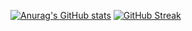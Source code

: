 [![Anurag's GitHub stats](https://github-readme-stats.vercel.app/api?username=roy-g-biv&count_private=true&hide=stars&show_icons=true)](https://github.com/anuraghazra/github-readme-stats)
[![GitHub Streak](https://github-readme-streak-stats.herokuapp.com/?user=roy-g-biv)](https://git.io/streak-stats)
